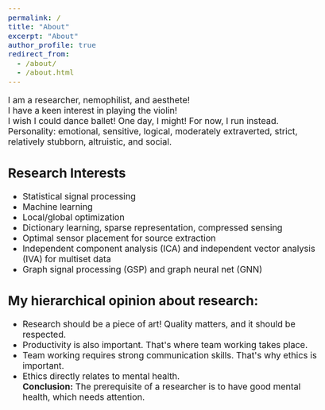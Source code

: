 ```yaml
---
permalink: /
title: "About"
excerpt: "About"
author_profile: true
redirect_from: 
  - /about/
  - /about.html
---
```


<!-- > “Shoot for the moon. Even if you miss, you'll land among the stars.” —Norman Vincent Peale -->

<style type="text/css"> body{ font-size: 13pt; } </style>

I am a researcher, nemophilist, and aesthete!<br/>
I have a keen interest in playing the violin!<br/>
I wish I could dance ballet! One day, I might! For now, I run instead.<br/>
Personality: emotional, sensitive, logical, moderately extraverted, strict, relatively stubborn, altruistic, and social.

## Research Interests 
* Statistical signal processing 
* Machine learning
* Local/global optimization
* Dictionary learning, sparse representation, compressed sensing
* Optimal sensor placement for source extraction
* Independent component analysis (ICA) and independent vector analysis (IVA) for multiset data
* Graph signal processing (GSP) and graph neural net (GNN)

## My hierarchical opinion about research: 
- Research should be a piece of art! Quality matters, and it should be respected.
- Productivity is also important. That's where team working takes place.
- Team working requires strong communication skills. That's why ethics is important.
- Ethics directly relates to mental health.<br/>
**Conclusion:** The prerequisite of a researcher is to have good mental health, which needs attention.


